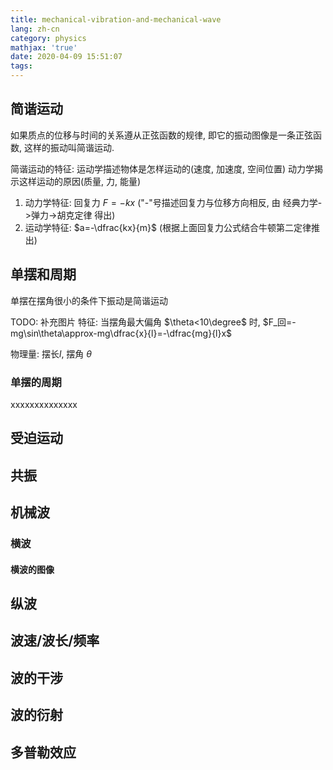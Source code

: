 ```yaml
---
title: mechanical-vibration-and-mechanical-wave
lang: zh-cn
category: physics
mathjax: 'true'
date: 2020-04-09 15:51:07
tags:
---
```


## 简谐运动

如果质点的位移与时间的关系遵从正弦函数的规律, 即它的振动图像是一条正弦函数, 这样的振动叫简谐运动.

简谐运动的特征:
运动学描述物体是怎样运动的(速度, 加速度, 空间位置)
动力学揭示这样运动的原因(质量, 力, 能量)
1. 动力学特征: 回复力 $F=-kx$ ("-"号描述回复力与位移方向相反, 由 经典力学->弹力->胡克定律 得出)
2. 运动学特征: $a=-\dfrac{kx}{m}$ (根据上面回复力公式结合牛顿第二定律推出)

## 单摆和周期

单摆在摆角很小的条件下振动是简谐运动

TODO: 补充图片
特征: 当摆角最大偏角 $\theta<10\degree$ 时, $F_回=-mg\sin\theta\approx-mg\dfrac{x}{l}=-\dfrac{mg}{l}x$

物理量: 摆长$l$, 摆角 $\theta$

### 单摆的周期

xxxxxxxxxxxxxx

## 受迫运动

## 共振

## 机械波

### 横波

#### 横波的图像

## 纵波

## 波速/波长/频率

## 波的干涉

## 波的衍射

## 多普勒效应
